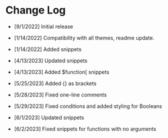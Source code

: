 # Change Log

- [9/1/2022] Initial release

- [1/14/2022] Compatibility with all themes, readme update.

- [1/14/2022] Added snippets

- [4/13/2023] Updated snippets

- [4/13/2023] Added $function[ snippets

- [5/25/2023] Added {} as brackets

- [5/28/2023] Fixed one-line comments

- [5/29/2023] Fixed conditions and added styling for Booleans

- [6/1/2023] Updated snippets

- [6/2/2023] Fixed snippets for functions with no arguments